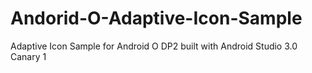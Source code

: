 # Andorid-O-Adaptive-Icon-Sample
Adaptive Icon Sample for Android O DP2 built with Android Studio 3.0 Canary 1
